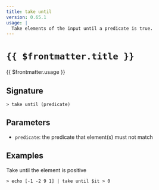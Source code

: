 ```yaml
---
title: take until
version: 0.65.1
usage: |
  Take elements of the input until a predicate is true.
---
```


# <code>{{ $frontmatter.title }}</code>

<div style='white-space: pre-wrap;'>{{ $frontmatter.usage }}</div>

## Signature

```> take until (predicate)```

## Parameters

 -  `predicate`: the predicate that element(s) must not match

## Examples

Take until the element is positive
```shell
> echo [-1 -2 9 1] | take until $it > 0
```

